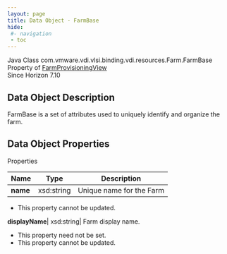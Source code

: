 ```yaml
---
layout: page
title: Data Object - FarmBase
hide:
 #- navigation
 - toc
---
```






Java Class
    com.vmware.vdi.vlsi.binding.vdi.resources.Farm.FarmBase  
Property of
     [FarmProvisioningView](vdi.resources.Farm.FarmProvisioningView.md#field_detail)  
Since 
    Horizon 7.10

## Data Object Description 

FarmBase is a set of attributes used to uniquely identify and organize the farm. 

## Data Object Properties

Properties

Name |  Type |  Description   
---|---|---  
**name**|  xsd:string|  Unique name for the Farm   


* This property cannot be updated.

  
**displayName**|  xsd:string|  Farm display name.   


* This property need not be set.
* This property cannot be updated.

  
  
  
   
  
  

